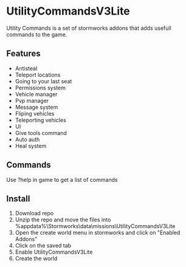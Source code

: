 # UtilityCommandsV3Lite
Utility Commands is a set of stormworks addons that adds usefull commands to the game.

## Features
+ Antisteal
+ Teleport locations
+ Going to your last seat
+ Permissions system
+ Vehicle manager
+ Pvp manager
+ Message system
+ Fliping vehicles
+ Teleporting vehicles
+ UI
+ Give tools command
+ Auto auth
+ Heal system

## Commands
Use ?help in game to get a list of commands

## Install
1. Download repo
2. Unzip the repo and move the files into %appdata%\Stormworks\data\missions\UtilityCommandsV3Lite
3. Open the create world menu in stormworks and click on "Enabled Addons"
4. Click on the saved tab
5. Enable UtilityCommandsV3Lite
6. Create the world

